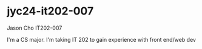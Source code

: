 # jyc24-it202-007
Jason Cho
IT202-007

I'm a CS major. I'm taking IT 202 to gain experience with front end/web dev
